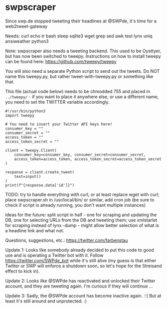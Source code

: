 # swpscraper
Since swp.de stopped tweeting their headlines at @SWPde, it's time for a web2tweet-gateway

Needs: curl echo tr bash sleep sqlite3 wget grep sed awk test lynx uniq ansiweather python3

Note: swpscraper also needs a tweeting backend. This used to be Oysttyer, but has now been switched to tweepy. Instructions on how to install tweepy can be found here: https://github.com/tweepy/tweepy

You will also need a separate Python script to send out the tweets. Do NOT name this tweepy.py, but rather tweet-with-tweepy.py or something like that.

This file (actual code below) needs to be chmodded 755 and placed in `../tweepy/` - if you want to place it anywhere else, or use a different name, you need to set the TWITTER variable accordingly.
```
#!/usr/bin/python3
import tweepy

# You need to insert your Twitter API keys here!
consumer_key = ""
consumer_secret = ""
access_token = ""
access_token_secret = ""

client = tweepy.Client(
    consumer_key=consumer_key, consumer_secret=consumer_secret,
    access_token=access_token, access_token_secret=access_token_secret
)

response = client.create_tweet(
    text=input()
)
print(f"{response.data['id']}")
```

TODO: try to handle everything with curl, or at least replace wget with curl; place swpscraper.sh in /usr/local/bin/ or similar, add cron job (be sure to check if script is already running, you don't want multiple instances)

Ideas for the future: split script in half - one for scraping and updating the DB, one for selecting URLs from the DB and tweeting them; use xmlstarlet for scraping instead of lynx -dump - might allow better selection of what is a headline link and what not.

Questions, suggestions, etc.: https://twitter.com/farbenstau

Update 1: Looks like somebody already decided to put this code to good use and is operating a Twitter bot with it.  Follow https://twitter.com/SWPde_bot while it's still alive (my guess is that either Twitter or SWP will enforce a shutdown soon, so let's hope for the Streisand effect to kick in).

Update 2: Looks like @SWPde has reactivated and unlocked their Twitter account, and they are tweeting again.  I'm curious if they will continue ...

Update 3: Sadly, the @SWPde account has become inactive again. :'(  But at least it's still around and unprotected. :)
